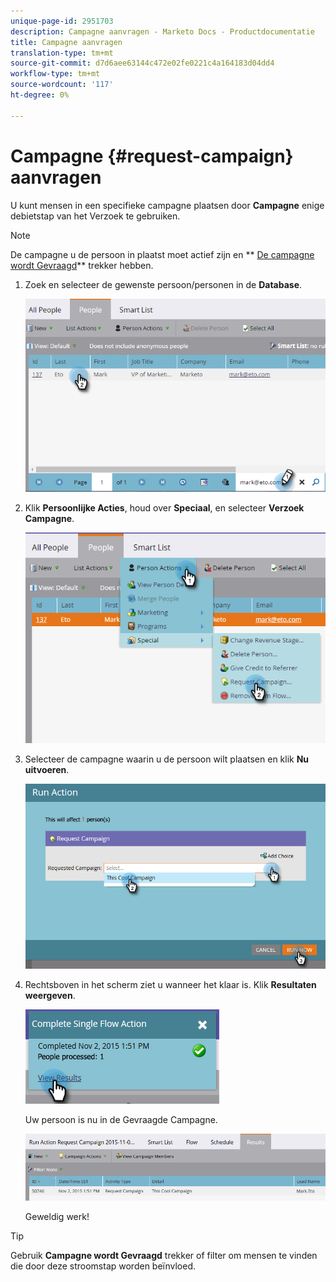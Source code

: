 ```yaml
---
unique-page-id: 2951703
description: Campagne aanvragen - Marketo Docs - Productdocumentatie
title: Campagne aanvragen
translation-type: tm+mt
source-git-commit: d7d6aee63144c472e02fe0221c4a164183d04dd4
workflow-type: tm+mt
source-wordcount: '117'
ht-degree: 0%

---
```



# Campagne {#request-campaign} aanvragen

U kunt mensen in een specifieke campagne plaatsen door **Campagne** enige debietstap van het Verzoek te gebruiken.

>[!NOTE]
>
>De campagne u de persoon in plaatst moet actief zijn en ** [De campagne wordt Gevraagd](../../../../product-docs/core-marketo-concepts/smart-campaigns/using-smart-campaigns/setting-up-a-trigger-smart-campaign-for-sales-using-campaign-is-requested.md)** trekker hebben.

1. Zoek en selecteer de gewenste persoon/personen in de **Database**.

   ![](assets/one-5.png)

1. Klik **Persoonlijke Acties**, houd over **Speciaal**, en selecteer **Verzoek Campagne**.

   ![](assets/two-5.png)

1. Selecteer de campagne waarin u de persoon wilt plaatsen en klik **Nu uitvoeren**.

   ![](assets/three-4.png)

1. Rechtsboven in het scherm ziet u wanneer het klaar is. Klik **Resultaten weergeven**.

   ![](assets/four-4.png)

   Uw persoon is nu in de Gevraagde Campagne.

   ![](assets/five-1.png)

   Geweldig werk!

>[!TIP]
>
>Gebruik **Campagne wordt Gevraagd** trekker of filter om mensen te vinden die door deze stroomstap worden beïnvloed.

